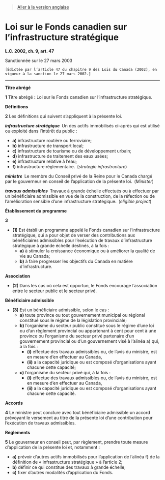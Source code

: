 > [Aller à la version anglaise](/en/Acts/Statutes%20of%20Canada/2002/c.%209,%20art.%2047.md)

# Loi sur le Fonds canadien sur l’infrastructure stratégique

**L.C. 2002, ch. 9, art. 47**


Sanctionnée sur le 27 mars 2003

```
[Édictée par l’article 47 du chapitre 9 des Lois du Canada (2002), en vigueur à la sanction le 27 mars 2002.]
```
----------



**Titre abrégé**

**1** Titre abrégé : Loi sur le Fonds canadien sur l’infrastructure stratégique.




**Définitions**

**2** Les définitions qui suivent s’appliquent à la présente loi.

***infrastructure stratégique*** Un des actifs immobilisés ci-après qui est utilisé ou exploité dans l’intérêt du public :
- **a)** infrastructure routière ou ferroviaire;
- **b)** infrastructure de transport local;
- **c)** infrastructure de tourisme ou de développement urbain;
- **d)** infrastructure de traitement des eaux usées;
- **e)** infrastructure relative à l’eau;
- **f)** infrastructure réglementaire. (*strategic infrastructure*)

***ministre*** Le membre du Conseil privé de la Reine pour le Canada chargé par le gouverneur en conseil de l’application de la présente loi. (*Minister*)

***travaux admissibles*** Travaux à grande échelle effectués ou à effectuer par un bénéficiaire admissible en vue de la construction, de la réfection ou de l’amélioration sensible d’une infrastructure stratégique. (*eligible project*)




**Établissement du programme**

**3** 

- **(1)** Est établi un programme appelé le Fonds canadien sur l’infrastructure stratégique, qui a pour objet de verser des contributions aux bénéficiaires admissibles pour l’exécution de travaux d’infrastructure stratégique à grande échelle destinés, à la fois :
	- **a)** à stimuler la croissance économique ou à améliorer la qualité de vie au Canada;
	- **b)** à faire progresser les objectifs du Canada en matière d’infrastructure.

**Association**

- **(2)** Dans les cas où cela est opportun, le Fonds encourage l’association entre le secteur public et le secteur privé.

**Bénéficiaire admissible**

- **(3)** Est un bénéficiaire admissible, selon le cas :
	- **a)** toute province ou tout gouvernement municipal ou régional constitué sous le régime de la législation provinciale;
	- **b)** l’organisme du secteur public constitué sous le régime d’une loi ou d’un règlement provincial ou appartenant à cent pour cent à une province ou l’organisme du secteur privé partenaire d’un gouvernement provincial ou d’un gouvernement visé à l’alinéa a) qui, à la fois :
		- **(i)** effectue des travaux admissibles ou, de l’avis du ministre, est en mesure d’en effectuer au Canada,
		- **(ii)** a la capacité juridique ou est composé d’organisations ayant chacune cette capacité;
	- **c)** l’organisme du secteur privé qui, à la fois :
		- **(i)** effectue des travaux admissibles ou, de l’avis du ministre, est en mesure d’en effectuer au Canada,
		- **(ii)** a la capacité juridique ou est composé d’organisations ayant chacune cette capacité.




**Accords**

**4** Le ministre peut conclure avec tout bénéficiaire admissible un accord prévoyant le versement au titre de la présente loi d’une contribution pour l’exécution de travaux admissibles.




**Règlements**

**5** Le gouverneur en conseil peut, par règlement, prendre toute mesure d’application de la présente loi et, notamment :
- **a)** prévoir d’autres actifs immobilisés pour l’application de l’alinéa f) de la définition de « infrastructure stratégique » à l’article 2;
- **b)** définir ce qui constitue des travaux à grande échelle;
- **c)** fixer d’autres modalités d’application du Fonds.


